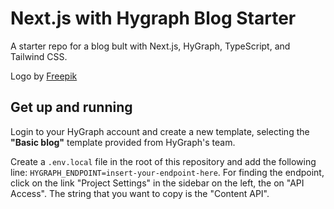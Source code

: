 # Next.js with Hygraph Blog Starter
A starter repo for a blog bult with Next.js, HyGraph, TypeScript, and Tailwind CSS. 

Logo by <a href="https://www.freepik.com/free-vector/gradient-code-development-logo_11817413.htm#query=dev%20logo%20marketing&position=0&from_view=keyword&track=ais&uuid=b3f1ecea-40b2-490c-aee5-62365fdc170a">Freepik</a>

## Get up and running

Login to your HyGraph account and create a new template, selecting the **"Basic blog"** template provided from HyGraph's team.

Create a `.env.local` file in the root of this repository and add the following line: `HYGRAPH_ENDPOINT=insert-your-endpoint-here`.
For finding the endpoint, click on the link "Project Settings" in the sidebar on the left, the on "API Access". The string that you want to copy is the "Content API".